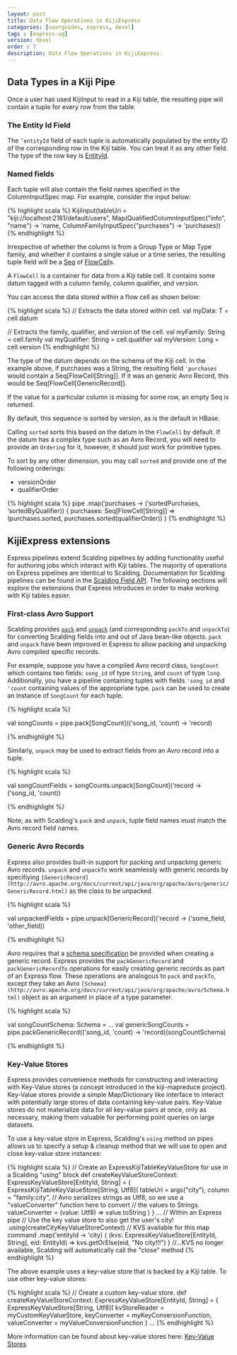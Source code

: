 ```yaml
---
layout: post
title: Data Flow Operations in KijiExpress
categories: [userguides, express, devel]
tags : [express-ug]
version: devel
order : 7
description: Data Flow Operations in KijiExpress.
---
```


## Data Types in a Kiji Pipe

Once a user has used KijiInput to read in a Kiji table, the resulting pipe will contain a tuple for
every row from the table.

### The Entity Id Field

The `’entityId` field of each tuple is automatically populated by the entity ID of the corresponding
row in the Kiji table.  You can treat it as any other field. The type of the row key is
[EntityId]({{site.api_express_devel}}/flow/EntityId.html).

### Named fields

Each tuple will also contain the field names specified in the ColumnInputSpec map. For example,
consider the input below:

{% highlight scala %}
    KijiInput(tableUri = "kiji://localhost:2181/default/users",
        Map(QualifiedColumnInputSpec("info", "name") -> 'name,
            ColumnFamilyInputSpec("purchases") -> 'purchases))
{% endhighlight %}

Irrespective of whether the column is from a Group Type or Map Type family, and whether it contains
a single value or a time series, the resulting tuple field will be a
[Seq](http://www.scala-lang.org/api/2.9.2/index.html#scala.collection.Seq) of
[FlowCell]({{site.api_express_devel}}/flow/org.kiji.express.flow.FlowCell$.html)s.

A `FlowCell` is a container for data from a Kiji table cell. It contains some datum tagged with a
column family, column qualifier, and version.

You can access the data stored within a flow cell as shown below:

{% highlight scala %}
   // Extracts the data stored within cell.
   val myData: T = cell.datum

   // Extracts the family, qualifier, and version of the cell.
   val myFamily: String = cell.family
   val myQualifier: String = cell.qualifier
   val myVersion: Long = cell.version
{% endhighlight %}

The type of the datum depends on the schema of the Kiji cell. In the example above, if purchases was
a String, the resulting field `'purchases` would contain a Seq[FlowCell[String]]. If it was an generic
Avro Record, this would be Seq[FlowCell[GenericRecord]].

If the value for a particular column is missing for some row, an empty Seq is returned.

By default, this sequence is sorted by version, as is the default in HBase.

Calling `sorted` sorts this based on the datum in the `FlowCell` by default. If the datum has a
complex type such as an Avro Record, you will need to provide an `Ordering` for it, however, it
should just work for primitive types.

To sort by any other dimension, you may call `sorted` and provide one of the following orderings:

* versionOrder
* qualifierOrder

{% highlight scala %}
pipe
    .map(‘purchases -> (‘sortedPurchases, ‘sortedByQualifier)) {
      purchases: Seq[FlowCell[String]] => (purchases.sorted, purchases.sorted(qualifierOrder))
    }
{% endhighlight %}

## KijiExpress extensions

Express pipelines extend Scalding pipelines by adding functionality useful for authoring jobs which
interact with Kiji tables. The majority of operations on Express pipelines are identical to
Scalding.  Documentation for Scalding pipelines can be found in the [Scalding Field
API](https://github.com/twitter/scalding/wiki/Fields-based-API-Reference).  The following sections
will explore the extensions that Express introduces in order to make working with Kiji tables
easier.

### First-class Avro Support

Scalding provides
[`pack`](https://github.com/twitter/scalding/wiki/Fields-based-API-Reference#wiki-pack) and
[`unpack`](https://github.com/twitter/scalding/wiki/Fields-based-API-Reference#wiki-unpack) (and
corresponding `packTo` and `unpackTo`) for converting Scalding fields into and out of Java bean-like
objects.  `pack` and `unpack` have been improved in Express to allow packing and unpacking Avro
compiled specific records.

For example, suppose you have a compiled Avro record class, `SongCount` which contains two fields:
`song_id` of type `String`, and `count` of type `long`.  Additionally, you have a pipeline
containing tuples with fields `'song_id` and `'count` containing values of the appropriate type.
`pack` can be used to create an instance of `SongCount` for each tuple.

{% highlight scala %}

  val songCounts = pipe.pack[SongCount](('song_id, 'count) -> 'record)

{% endhighlight %}

Similarly, `unpack` may be used to extract fields from an Avro record into a tuple.

{% highlight scala %}

  val songCountFields = songCounts.unpack[SongCount]('record -> ('song_id, 'count))

{% endhighlight %}

Note, as with Scalding's `pack` and `unpack`, tuple field names must match the Avro record field names.

### Generic Avro Records

Express also provides built-in support for packing and unpacking generic Avro records.  `unpack` and
`unpackTo` work seamlessly with generic records by specifiying
`[GenericRecord](http://avro.apache.org/docs/current/api/java/org/apache/avro/generic/GenericRecord.html)`
as the class to be unpacked.

{% highlight scala %}

  val unpackedFields = pipe.unpack[GenericRecord]('record -> ('some_field, 'other_field))

{% endhighlight %}

Avro requires that a [schema specification](http://avro.apache.org/docs/current/spec.html) be
provided when creating a generic record.  Express provides the `packGenericRecord` and
`packGenericRecordTo` operations for easily creating generic records as part of an Express flow.
These operations are analogous to `pack` and `packTo`, except they take an Avro
`[Schema](http://avro.apache.org/docs/current/api/java/org/apache/avro/Schema.html)` object as an
argument in place of a type parameter.

{% highlight scala %}

  val songCountSchema: Schema = ...
  val genericSongCounts = pipe.packGenericRecord(('song_id, 'count) -> 'record)(songCountSchema)

{% endhighlight %}

### Key-Value Stores

Express provides convenience methods for constructing and interacting with Key-Value stores (a
concept introduced in the kiji-mapreduce project). Key-Value stores provide a simple Map/Dictionary
like interface to interact with potentially large stores of data containing key-value pairs.
Key-Value stores do not materialize data for all key-value pairs at once, only as necessary, making
them valuable for performing point queries on large datasets.

To use a key-value store in Express, Scalding's `using` method on pipes allows us to specify a setup
& cleanup method that we will use to open and close key-value store instances:

{% highlight scala %}
  // Create an ExpressKijiTableKeyValueStore for use in a Scalding "using" block
  def createKeyValueStoreContext: ExpressKeyValueStore[EntityId, String] = {
    ExpressKijiTableKeyValueStore[String, Utf8](
        tableUri = args("city"),
        column = "family:city",
        // Avro serializes strings as Utf8, so we use a "valueConverter" function here to convert
        // the values to Strings.
        valueConverter = (value: Utf8) => value.toString )
  }
  ...
  // Within an Express pipe
  // Use the key value store to also get the user's city!
  .using(createCityKeyValueStoreContext)
    // KVS available for this map command
    .map('entityId -> 'city) { (kvs: ExpressKeyValueStore[EntityId, String], eid: EntityId) =>
        kvs.getOrElse(eid, "No city!!!") }
    //...KVS no longer available, Scalding will automatically call the "close" method
{% endhighlight %}

The above example uses a key-value store that is backed by a Kiji table. To use other key-value
stores:

{% highlight scala %}
  // Create a custom key-value store.
  def createKeyValueStoreContext: ExpressKeyValueStore[EntityId, String] = {
    ExpressKeyValueStore[String, Utf8](
        kvStoreReader = myCustomKeyValueStore,
        keyConverter = myKeyConversionFunction,
        valueConverter = myValueConversionFunction
  }
  ...
{% endhighlight %}

More information can be found about key-value stores here:
[Key-Value Stores]({{site.userguide_mapreduce_devel}}/key-value-stores/)
